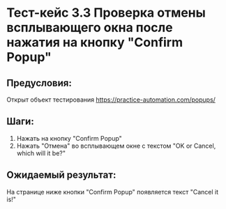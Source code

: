 # Тест-кейс 3.3 Проверка отмены всплывающего окна после нажатия на кнопку "Confirm Popup"

## Предусловия:
Открыт объект тестирования
https://practice-automation.com/popups/

## Шаги:
1. Нажать на кнопку "Confirm Popup"
2. Нажать "Отмена" во всплывающем окне с текстом "OK or Cancel, which will it be?"

## Ожидаемый результат:
На странице ниже кнопки "Confirm Popup" появляется текст "Cancel it is!"
